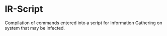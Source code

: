 # IR-Script
Compilation of commands entered into a script for Information Gathering on system that may be infected.
